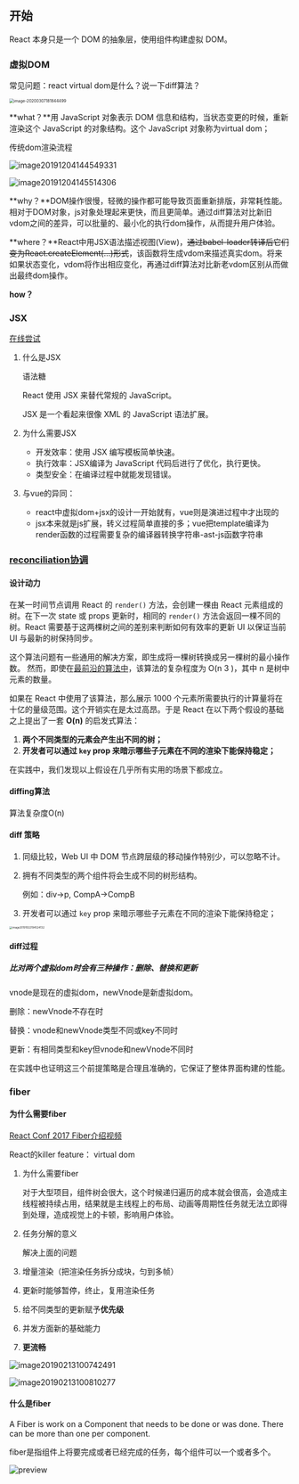 ## 开始

React 本身只是一个 DOM 的抽象层，使用组件构建虚拟 DOM。

### 虚拟DOM

常见问题：react virtual dom是什么？说一下diff算法？

<img src="https://tva1.sinaimg.cn/large/00831rSTly1gclj89v0kxj30u00yyk80.jpg" alt="image-20200307181844499" style="zoom:50%;" />

**what？**用 JavaScript 对象表示 DOM 信息和结构，当状态变更的时候，重新渲染这个 JavaScript 的对象结构。这个 JavaScript 对象称为virtual dom；

传统dom渲染流程

![image20191204144549331](https://tva1.sinaimg.cn/large/006tNbRwly1g9kotpk81mj31460ion3f.jpg)

![image20191204145514306](https://tva1.sinaimg.cn/large/006tNbRwly1g9kp3ib1lnj31070u0qv6.jpg)

**why？**DOM操作很慢，轻微的操作都可能导致页面重新排版，非常耗性能。相对于DOM对象，js对象处理起来更快，而且更简单。通过diff算法对比新旧vdom之间的差异，可以批量的、最小化的执行dom操作，从而提升用户体验。

**where？**React中用JSX语法描述视图(View)，~~通过babel-loader转译后它们变为React.createElement(...)形式~~，该函数将生成vdom来描述真实dom。将来如果状态变化，vdom将作出相应变化，再通过diff算法对比新老vdom区别从而做出最终dom操作。

**how？**

### JSX

[在线尝试](https://reactjs.org/)

1. 什么是JSX

   语法糖

   React 使用 JSX 来替代常规的 JavaScript。

   JSX 是一个看起来很像 XML 的 JavaScript 语法扩展。

2. 为什么需要JSX

   - 开发效率：使用 JSX 编写模板简单快速。
   - 执行效率：JSX编译为 JavaScript 代码后进行了优化，执行更快。
   - 类型安全：在编译过程中就能发现错误。

3. 与vue的异同：

   - react中虚拟dom+jsx的设计一开始就有，vue则是演进过程中才出现的
   - jsx本来就是js扩展，转义过程简单直接的多；vue把template编译为render函数的过程需要复杂的编译器转换字符串-ast-js函数字符串



### [reconciliation协调](https://zh-hans.reactjs.org/docs/reconciliation.html)

#### 设计动力

在某一时间节点调用 React 的 `render()` 方法，会创建一棵由 React 元素组成的树。在下一次 state 或 props 更新时，相同的 `render()` 方法会返回一棵不同的树。React 需要基于这两棵树之间的差别来判断如何有效率的更新 UI 以保证当前 UI 与最新的树保持同步。

这个算法问题有一些通用的解决方案，即生成将一棵树转换成另一棵树的最小操作数。 然而，即使在[最前沿的算法中](http://grfia.dlsi.ua.es/ml/algorithms/references/editsurvey_bille.pdf)，该算法的复杂程度为 O(n 3 )，其中 n 是树中元素的数量。

如果在 React 中使用了该算法，那么展示 1000 个元素所需要执行的计算量将在十亿的量级范围。这个开销实在是太过高昂。于是 React 在以下两个假设的基础之上提出了一套 **O(n)** 的启发式算法：

1. **两个不同类型的元素会产生出不同的树；**
2. **开发者可以通过 `key` prop 来暗示哪些子元素在不同的渲染下能保持稳定；**

在实践中，我们发现以上假设在几乎所有实用的场景下都成立。

#### diffing算法

算法复杂度O(n)

#### diff 策略

1. 同级比较，Web UI 中 DOM 节点跨层级的移动操作特别少，可以忽略不计。

2. 拥有不同类型的两个组件将会生成不同的树形结构。

   例如：div->p, CompA->CompB

3. 开发者可以通过 `key` prop 来暗示哪些子元素在不同的渲染下能保持稳定；

<img src="https://tva1.sinaimg.cn/large/006y8mN6ly1g877u8t3vaj30n012cjsf.jpg" alt="image20191022194524132" style="zoom: 33%;" />

#### diff过程

##### 比对两个虚拟dom时会有三种操作：删除、替换和更新

vnode是现在的虚拟dom，newVnode是新虚拟dom。

删除：newVnode不存在时

替换：vnode和newVnode类型不同或key不同时

更新：有相同类型和key但vnode和newVnode不同时

在实践中也证明这三个前提策略是合理且准确的，它保证了整体界面构建的性能。



### fiber

#### 为什么需要fiber

[React Conf 2017 Fiber介绍视频](https://www.youtube.com/watch?v=ZCuYPiUIONs)

React的killer feature： virtual dom

1. 为什么需要fiber

   对于大型项目，组件树会很大，这个时候递归遍历的成本就会很高，会造成主线程被持续占用，结果就是主线程上的布局、动画等周期性任务就无法立即得到处理，造成视觉上的卡顿，影响用户体验。

2. 任务分解的意义

   解决上面的问题

3. 增量渲染（把渲染任务拆分成块，匀到多帧）

4. 更新时能够暂停，终止，复用渲染任务

5. 给不同类型的更新赋予**优先级**

6. 并发方面新的基础能力

7. **更流畅**

![image20190213100742491](https://tva1.sinaimg.cn/large/006tNbRwly1gbldzi0xnaj30z40acjvn.jpg)

![image20190213100810277](https://tva1.sinaimg.cn/large/006tNbRwly1gbldzqdu35j30x60cqn5c.jpg)

#### 什么是fiber

A Fiber is work on a Component that needs to be done or was done. There can be more than one per component.

fiber是指组件上将要完成或者已经完成的任务，每个组件可以一个或者多个。

![preview](https://pic2.zhimg.com/v2-d2c7de3c408badd0abeef40367d3fb19_r.jpg)
